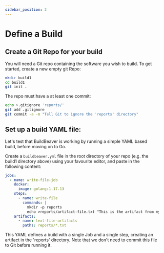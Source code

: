 ```yaml
---
sidebar_position: 2
---
```


# Define a Build

## Create a Git Repo for your build

You will need a Git repo containing the software you wish to build. To get started, create a new
empty git Repo:

```bash
mkdir build1
cd build1
git init .
```

The repo must have a at least one commit:
```bash
echo >.gitignore 'reports/'
git add .gitignore
git commit -a -m "Tell Git to ignore the 'reports' directory"
```

## Set up a build YAML file:

Let's test that BuildBeaver is working by running a simple YAML based build, before moving on to Go.

Create a ``buildbeaver.yml`` file in the root directory of your repo (e.g. the build1 directory above) using
your favourite editor, and paste in the following content:

```yaml
jobs:
  - name: write-file-job
    docker:
      image: golang:1.17.13
    steps:
      - name: write-file
        commands: |
          mkdir -p reports
          echo >reports/artifact-file.txt "This is the artifact from my first build"
    artifacts:
      - name: text-file-artifacts
        paths: reports/*.txt
 ```

This YAML defines a build with a single Job and a single step, creating an artifact in the 'reports' directory.
Note that we don't need to commit this file to Git before running it.
